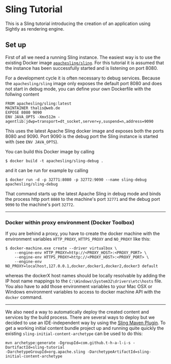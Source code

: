 # Sling Tutorial

This is a Sling tutorial introducing the creation of an application using Sightly as rendering engine.

## Set up 

First of all we need a running Sling instance. The easiest way is to use the existing Docker 
image [`apachesling/sling`](https://hub.docker.com/r/apachesling/sling/). For this tutorial
it is assumed that the instance has been successfully started and is listening on port 8080.

For a development cycle it is often necessary to debug services. Because the `apachesling/sling`
image only exposes the default port 8080 and does not start in debug mode, you can
define your own Dockerfile with the follwing content

```
FROM apachesling/sling:latest
MAINTAINER thalis@web.de
EXPOSE 8080 9090
ENV JAVA_OPTS -Xmx512m -agentlib:jdwp=transport=dt_socket,server=y,suspend=n,address=9090
```

This uses the latest Apache Sling docker image and exposes both the ports 8080 and 9090.
Port 9090 is the debug port the Sling instance is started with (see `ENV JAVA_OPTS`).

You can build this Docker image by calling

```
$ docker build -t apachesling/sling-debug .
```

and it can be run for example by calling

```
$ docker run -d -p 32771:8080 -p 32772:9090 --name sling-debug apachesling/sling-debug
```

That command starts up the latest Apache Sling in debug mode and binds the process
http port `8080` to the machine's port `32771` and the debug port `9090` to the machine's
port `32772`.

----------------------
### Docker within proxy environment (Docker Toolbox)

If you are behind a proxy, you have to create the docker machine with the environment
variables `HTTP_PROXY`, `HTTPS_PROXY` and `NO_PROXY` like this:

```
$ docker-machine.exe create --driver virtualbox \
    --engine-env HTTP_PROXY=http://<PROXY_HOST>:<PROXY_PORT> \
    --engine-env HTTPS_PROXY=http://<PROXY_HOST>:<PROXY_PORT> \
    --engine-env NO_PROXY=localhost,127.0.0.1,docker,docker1,docker2,docker3 default
```

whereas the dockerX host names should be locally resolvable by adding the IP host name mappings to
the `C:\Windows\System32\drivers\etc\hosts` file. You also have to add those environment variables
to your Mac OSX or Windows environment variables to access to docker machine API with the `docker` command.

----------------------

We also need a way to automatically deploy the created content and services by the build process.
There are several ways to deploy but we decided to use an IDE-independent way by using the
[Sling Maven Plugin](https://sling.apache.org/documentation/development/sling.html). To get
a working initial content bundle project up and running quite quickly the existing 
`sling-initial-content-archetype` can be used to do this:

```
mvn archetype:generate -DgroupId=com.github.t-h-a-l-i-s -DartifactId=sling-tutorial 
-DarchetypeGroupId=org.apache.sling -DarchetypeArtifactId=sling-initial-content-archetype
```

